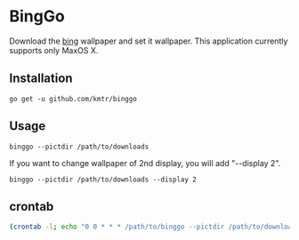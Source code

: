 BingGo
=======

Download the [bing](http://www.bing.com/) wallpaper and set it wallpaper.
This application currently supports only MaxOS X.

Installation
-------------

`go get -u github.com/kmtr/binggo`

Usage
------

`binggo --pictdir /path/to/downloads`

If you want to change wallpaper of 2nd display, you will add "--display 2".

`binggo --pictdir /path/to/downloads --display 2`

crontab
--------

```sh
(crontab -l; echo "0 0 * * * /path/to/binggo --pictdir /path/to/downloads >/dev/null 2>&1") | crontab -
```


